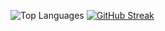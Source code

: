 ![Top Languages](https://github-readme-stats.vercel.app/api/top-langs/?username=GiannisMand&layout=compact&theme=radical)
[![GitHub Streak](https://streak-stats.demolab.com?user=GiannisMand&date_format=j%2Fn%5B%2FY%5D&card_height=170)](https://git.io/streak-stats)


